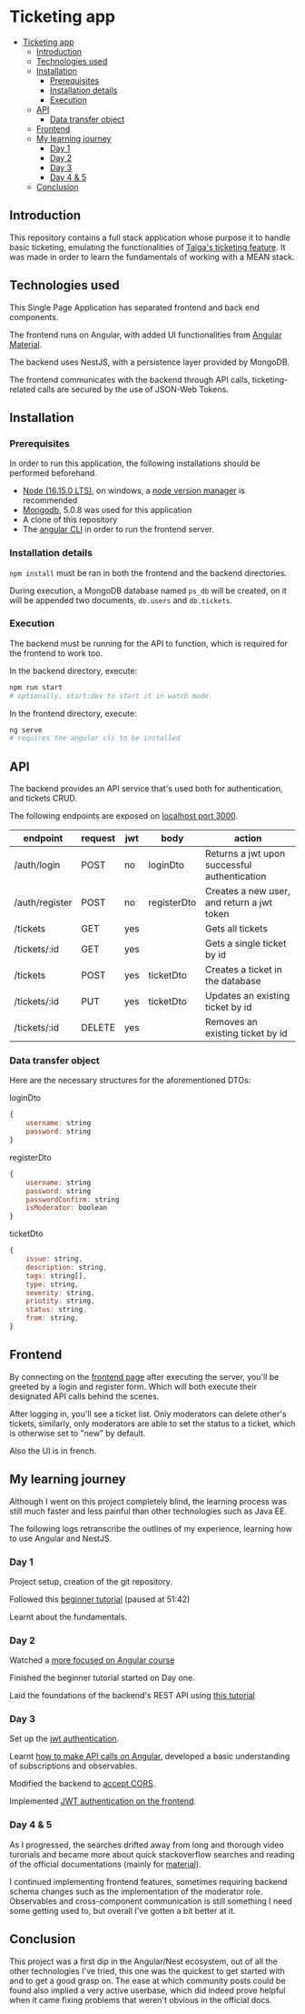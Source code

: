 # Ticketing app

- [Ticketing app](#ticketing-app)
  - [Introduction](#introduction)
  - [Technologies used](#technologies-used)
  - [Installation](#installation)
    - [Prerequisites](#prerequisites)
    - [Installation details](#installation-details)
    - [Execution](#execution)
  - [API](#api)
    - [Data transfer object](#data-transfer-object)
  - [Frontend](#frontend)
  - [My learning journey](#my-learning-journey)
    - [Day 1](#day-1)
    - [Day 2](#day-2)
    - [Day 3](#day-3)
    - [Day 4 & 5](#day-4--5)
  - [Conclusion](#conclusion)

## Introduction

This repository contains a full stack application whose purpose it to handle basic ticketing, emulating the functionalities of [Taiga's ticketing feature](https://www.taiga.io/).
It was made in order to learn the fundamentals of working with a MEAN stack.

## Technologies used

This Single Page Application has separated frontend and back end components.

The frontend runs on Angular, with added UI functionalities from [Angular Material](https://material.angular.io/).

The backend uses NestJS, with a persistence layer provided by MongoDB.

The frontend communicates with the backend through API calls, ticketing-related calls are secured by the use of JSON-Web Tokens.

## Installation

### Prerequisites

In order to run this application, the following installations should be performed beforehand.

- [Node (16.15.0 LTS)](https://nodejs.org/en/), on windows, a [node version manager](https://github.com/coreybutler/nvm-windows) is recommended
- [Mongodb](https://www.mongodb.com/try/download/community), 5.0.8 was used for this application
- A clone of this repository
- The [angular CLI](https://angular.io/cli) in order to run the frontend server.

### Installation details

`npm install` must be ran in both the frontend and the backend directories.

During execution, a MongoDB database named `ps_db` will be created, on it will be appended two documents, `db.users` and `db.tickets`.

### Execution

The backend must be running for the API to function, which is required for the frontend to work too.

In the backend directory, execute:

```bash
npm run start
# optionally, start:dev to start it in watch mode.
```

In the frontend directory, execute:

```bash
ng serve
# requires the angular cli to be installed
```

## API

The backend provides an API service that's used both for authentication, and tickets CRUD.

The following endpoints are exposed on [localhost port 3000](http://localhost:3000/).

|endpoint|request|jwt|body|action|
|---|---|---|---|---|
|/auth/login|POST|no|loginDto|Returns a jwt upon successful authentication|
|/auth/register|POST|no|registerDto|Creates a new user, and return a jwt token|
|/tickets|GET|yes||Gets all tickets|
|/tickets/:id|GET|yes||Gets a single ticket by id|
|/tickets|POST|yes|ticketDto|Creates a ticket in the database|
|/tickets/:id|PUT|yes|ticketDto|Updates an existing ticket by id|
|/tickets/:id|DELETE|yes||Removes an existing ticket by id|

### Data transfer object

Here are the necessary structures for the aforementioned DTOs:

loginDto

```js
{
    username: string
    password: string
}
```

registerDto

```js
{
    username: string
    password: string
    passwordConfirm: string
    isModerator: boolean
}
```

ticketDto

```js
{
    issue: string,
    description: string,
    tags: string[],
    type: string,
    severity: string,
    priotity: string,
    status: string,
    from: string,
}
```

## Frontend

By connecting on the [frontend page](http://localhost:4200/) after executing the server, you'll be greeted by a login and register form. Which will both execute their designated API calls behind the scenes.

After logging in, you'll see a ticket list. Only moderators can delete other's tickets, similarly, only moderators are able to set the status to a ticket, which is otherwise set to "new" by default.

Also the UI is in french.

## My learning journey

Although I went on this project completely blind, the learning process was still much faster and less painful than other technologies such as Java EE.

The following logs retranscribe the outlines of my experience, learning how to use Angular and NestJS.

### Day 1

Project setup, creation of the git repository.

Followed this [beginner tutorial](https://youtu.be/1tRLveSyNz8) (paused at 51:42)

Learnt about the fundamentals.

### Day 2

Watched a [more focused on Angular course](https://www.linkedin.com/learning/angular-essential-training-2)

Finished the beginner tutorial started on Day one.

Laid the foundations of the backend's REST API using [this tutorial](https://dev.to/carlomigueldy/building-a-restful-api-with-nestjs-and-mongodb-mongoose-2165)

### Day 3

Set up the [jwt authentication](https://docs.nestjs.com/security/authentication).

Learnt [how to make API calls on Angular](https://angular.io/guide/http), developed a basic understanding of subscriptions and observables.

Modified the backend to [accept CORS](https://docs.nestjs.com/security/cors).

Implemented [JWT authentication on the frontend](https://blog.angular-university.io/angular-jwt-authentication/).

### Day 4 & 5

As I progressed, the searches drifted away from long and thorough video turorials and became more about quick stackoverflow searches and reading of the official documentations (mainly for [material](https://material.angular.io/)).

I continued implementing frontend features, sometimes requiring backend schema changes such as the implementation of the moderator role. Observables and cross-component communication is still something I need some getting used to, but overall I've gotten a bit better at it.

## Conclusion

This project was a first dip in the Angular/Nest ecosystem, out of all the other technologies I've tried, this one was the quickest to get started with and to get a good grasp on. The ease at which community posts could be found also implied a very active userbase, which did indeed prove helpful when it came fixing problems that weren't obvious in the official docs.
